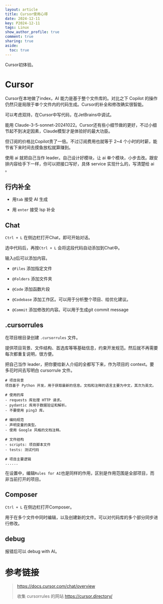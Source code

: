 ```yaml
---
layout: article
title: Cursor使用心得
date: 2024-12-11
key: P2024-12-11
tags: Linux
show_author_profile: true
comment: true
sharing: true
aside:
  toc: true
---
```


Cursor初体验。

<!--more-->

# Cursor

Cursor在本地做了index，AI 能力是基于整个文件库的。对比之下 Copilot 的操作仍然只是局限于单个文件内的代码生成。Cursor的补全和修改确实很智能。

可以考虑双持，在Cursor中写代码，在JetBrains中调试。

能用 Claude-3-5-sonnet-20241022。Cursor还有些小细节做的更好，不过小细节起不到决定因素，Claude模型才是体验好的最大功臣。

但订阅的价格比Copilot贵了一倍。不过订阅费用也就等于 2~4 个小时的时薪，能节省下来时间去摸鱼放松就算赚到。

使用 ai 就把自己当作 leader。自己设计好模块，让 ai 单个模块，小步去改。跟安排内容给手下一样，你可以把接口写好，具体 service 实现什么的，写清楚给 ai 。

## 行内补全

- 用`tab` 接受 AI 生成

- 用 `enter` 接受 lsp 补全

## Chat

`Ctrl + L` 在侧边栏打开Chat，即可开始对话。

选中代码后，再按`Ctrl + L` 会将这段代码自动添加到Chat中。

输入`@`后可以添加内容。

- `@Files` 添加指定文件
- `@Folders`  添加文件夹
- `@Code` 添加函数片段
- `@Codebase`  添加工作区。可以用于分析整个项目、给优化建议。

- `@Commit` 添加修改的内容。可以用于生成git commit message

## .cursorrules

在项目根目录创建 `.cursorrules` 文件。

提供项目背景、文件结构、首选库等等基础信息，约束开发规范。然后就不再需要每次都重复说明，很方便。

把自己当作 leader，把你要给新人介绍的全都写下来，作为项目的 context。要多花时间去写明白 cursorrule 文件。

```
# 项目背景
项目基于 Python 开发，用于获取最新的信息。文档和注释的语言主要为中文，其次为英文。

# 使用的库
- requests 库处理 HTTP 请求。
- pydantic 库用于数据验证和解析。
- 不要使用 ping3 库。

# 编码规范
- 声明变量的类型。
- 使用 Google 风格的文档注释。

# 文件结构
- scripts: 项目脚本文件
- tests: 测试代码

# 项目主要逻辑
......
```

在设置中，编辑`Rules for AI`也是同样的作用，区别是作用范围是全部项目，而非当前打开的项目。

## Composer

`Ctrl + L` 在侧边栏打开Composer。

用于在多个文件中同时编辑，以及创建新的文件。可以对代码库的多个部分同步进行修改。

## debug 

报错后可以 debug with AI。

# 参考链接

> https://docs.cursor.com/chat/overview
>
> 收集 cursorrules 的网站 https://cursor.directory/